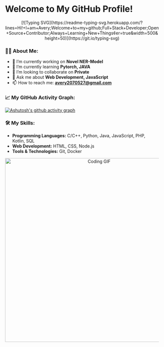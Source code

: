 # Welcome to My GitHub Profile!

<p align="center">
[![Typing SVG](https://readme-typing-svg.herokuapp.com/?lines=Hi!+I+am+Avery;Welcome+to+my+github;Full+Stack+Developer;Open+Source+Contributor;Always+Learning+New+Things&center=true&width=500&height=50)](https://git.io/typing-svg)
</p>

### 👨‍💻 About Me:
- 🔭 I’m currently working on **Novel NER-Model**
- 🌱 I’m currently learning **Pytorch, JAVA**
- 👯 I’m looking to collaborate on **Private**
- 💬 Ask me about **Web Development, JavaScript**
- 📫 How to reach me: **avery2070527@gmail.com**

### 📈 My GitHub Activity Graph:
[![Ashutosh's github activity graph](https://github-readme-activity-graph.vercel.app/graph?username=avery30809&theme=dracula)](https://github.com/ashutosh00710/github-readme-activity-graph)

### 🛠️ My Skills:
- **Programming Languages:** C/C++, Python, Java, JavaScript, PHP, Kotlin, SQL
- **Web Development:** HTML, CSS, Node.js
- **Tools & Technologies:** Git, Docker

<p align="center">
  <img alt="Coding GIF" src="https://c.tenor.com/lOpfbXNDGTkAAAAC/tenor.gif" width="600" />
</p>

<!-- 
### 📫 Connect with me:
- [LinkedIn](https://www.linkedin.com/in/yourprofile/)
- [Twitter](https://twitter.com/yourhandle)
- [Portfolio](https://yourwebsite.com)
-->
